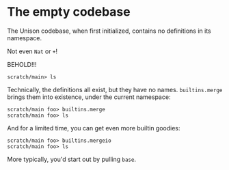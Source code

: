 # The empty codebase

The Unison codebase, when first initialized, contains no definitions in its namespace.

Not even `Nat` or `+`!

BEHOLD!!!

```ucm:error
scratch/main> ls
```

Technically, the definitions all exist, but they have no names. `builtins.merge` brings them into existence, under the current namespace:

```ucm
scratch/main foo> builtins.merge
scratch/main foo> ls
```

And for a limited time, you can get even more builtin goodies:

```ucm
scratch/main foo> builtins.mergeio
scratch/main foo> ls
```

More typically, you'd start out by pulling `base`.
